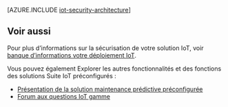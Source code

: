 <properties
 pageTitle="Architecture de sécurité IoT | Microsoft Azure"
 description="Considérations et les instructions d’architecture de sécurité IoT"
 services=""
 suite="iot-suite"
 documentationCenter=""
 authors="YuriDio"
 manager="timlt"
 editor=""/>

<tags
 ms.service="iot-suite"
 ms.devlang="na"
 ms.topic="article"
 ms.tgt_pltfrm="na"
 ms.workload="na"
 ms.date="10/17/2016"
 ms.author="yurid"/>

[AZURE.INCLUDE [iot-security-architecture](../../includes/iot-security-architecture.md)]

## <a name="see-also"></a>Voir aussi

Pour plus d’informations sur la sécurisation de votre solution IoT, voir [banque d’informations votre déploiement IoT][lnk-security-deployment].

Vous pouvez également Explorer les autres fonctionnalités et des fonctions des solutions Suite IoT préconfigurés :

- [Présentation de la solution maintenance prédictive préconfigurée][lnk-predictive-overview]
- [Forum aux questions IoT gamme][lnk-faq]

[lnk-predictive-overview]: iot-suite-predictive-overview.md
[lnk-faq]: iot-suite-faq.md

[lnk-security-deployment]: iot-suite-security-deployment.md